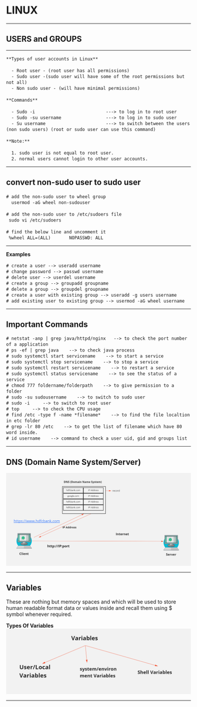 # LINUX
---
## USERS and GROUPS
---
```
**Types of user accounts in Linux**
  
  - Root user - (root user has all permissions)
  - Sudo user -(sudo user will have some of the root permissions but not all)
  - Non sudo user - (will have minimal permissions)

**Commands**
  
  - Sudo -i                           ---> to log in to root user
  - Sudo -su username                 ---> to log in to sudo user
  - Su username                       ---> to switch between the users (non sudo users) (root or sudo user can use this command)
 
**Note:**
  
  1. sudo user is not equal to root user.
  2. normal users cannot login to other user accounts.
```
---
## convert non-sudo user to sudo user
```
# add the non-sudo user to wheel group
  usermod -aG wheel non-sudouser

# add the non-sudo user to /etc/sudoers file
 sudo vi /etc/sudoers
 
# find the below line and uncomment it 
 %wheel ALL=(ALL)       NOPASSWD: ALL
```
---
**Examples**
```
# create a user --> useradd username
# change password --> passwd username
# delete user --> userdel username
# create a group --> groupadd groupname
# delete a group --> groupdel groupname
# create a user with existing group --> useradd -g users username 
# add existing user to existing group --> usermod -aG wheel username
```
---
## Important Commands
```
# netstat -anp | grep java/httpd/nginx   --> to check the port number of a application
# ps -ef | grep java    --> to check java process 
# sudo systemctl start servicename    --> to start a service
# sudo systemctl stop servicename    --> to stop a service
# sudo systemctl restart servicename    --> to restart a service
# sudo systemctl status servicename    --> to see the status of a service
# chmod 777 foldername/folderpath    --> to give permission to a folder
# sudo -su sudousername    --> to switch to sudo user
# sudo -i     --> to switch to root user
# top     --> to check the CPU usage
# find /etc -type f -name *filename*    --> to find the file localtion in etc folder
# grep -lr 80 /etc    --> to get the list of filename which have 80 word inside.
# id username    --> command to check a user uid, gid and groups list 

```
---
## DNS (Domain Name System/Server)

<img src="DNS.PNG"/>

---
## Variables
These are nothing but memory spaces and which will be used to store human readable format data or values inside and recall them using $ symbol whenever required.

**Types Of Variables**
<img src="Variables.PNG"/>

---
